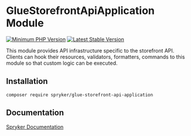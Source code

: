 # GlueStorefrontApiApplication Module
[![Minimum PHP Version](https://img.shields.io/badge/php-%3E%3D%208.2-8892BF.svg)](https://php.net/)
[![Latest Stable Version](https://poser.pugx.org/spryker/glue-storefront-api-application/v/stable.svg)](https://packagist.org/packages/spryker/glue-storefront-api-application)


This module provides API infrastructure specific to the storefront API. Clients can hook their resources, validators, formatters, commands to this module so that custom logic can be executed.


## Installation

```
composer require spryker/glue-storefront-api-application
```

## Documentation

[Spryker Documentation](https://docs.spryker.com)
